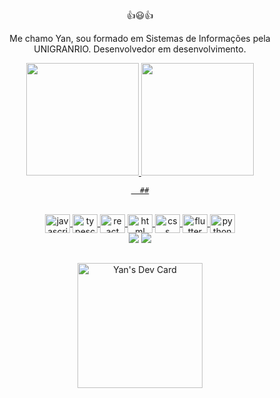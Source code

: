 <div align="center">👍😃👍

Me chamo Yan, sou formado em Sistemas de Informações pela UNIGRANRIO.
Desenvolvedor em desenvolvimento.
</div>
<div align="center">
  <a href="https://github.com/yancordeiro">
  <img height="180em" src="https://github-readme-stats.vercel.app/api?username=yancordeiro&show_icons=true&theme=dracula&include_all_commits=true&count_private=true"/>
  <img height="180em" src="https://github-readme-stats.vercel.app/api/top-langs/?username=yancordeiro&layout=compact&langs_count=7&theme=dracula"/>

      ##
    
</div>
<div align="center" style="display: inline_block"><br>
  <img align="center" alt="javascript" height="30" width="40" src="https://cdn.jsdelivr.net/gh/devicons/devicon/icons/javascript/javascript-plain.svg" />
  <img align="center" alt="typescript" height="30" width="40" src="https://cdn.jsdelivr.net/gh/devicons/devicon/icons/typescript/typescript-original.svg" />
  <img align="center" alt="react" height="30" width="40" src="https://cdn.jsdelivr.net/gh/devicons/devicon/icons/react/react-original-wordmark.svg" />
  <img align="center" alt="html" height="30" width="40" src="https://cdn.jsdelivr.net/gh/devicons/devicon/icons/html5/html5-original-wordmark.svg" />
  <img align="center" alt="css" height="30" width="40" src="https://cdn.jsdelivr.net/gh/devicons/devicon/icons/css3/css3-original-wordmark.svg" />
  <img align="center" alt="flutter" height="30" width="40" src="https://cdn.jsdelivr.net/gh/devicons/devicon/icons/flutter/flutter-original.svg" />
  <img align="center" alt="python" height="30" width="40" src="https://cdn.jsdelivr.net/gh/devicons/devicon/icons/python/python-original-wordmark.svg" />
</div>
  
<div align="center">
  <a href = "mailto:yandemoraiscordeiro@gmail.com"><img src="https://img.shields.io/badge/-Gmail-%23333?style=for-the-badge&logo=gmail&logoColor=white"          target="_blank"></a>
  <a href="https://www.linkedin.com/in/yancordeiro/" target="_blank"><img src="https://img.shields.io/badge/-LinkedIn-%230077B5?style=for-the-    badge&logo=linkedin&logoColor=white" target="_blank"></a> 
</div>


  
   ##
<div align="center">
    <a href="https://app.daily.dev/Cordeiro"><img src="https://api.daily.dev/devcards/a3155ce3daca452382ded3d189dbf09f.png?r=yv7" width="200" alt="Yan's Dev Card"/>    </a>
</div>


